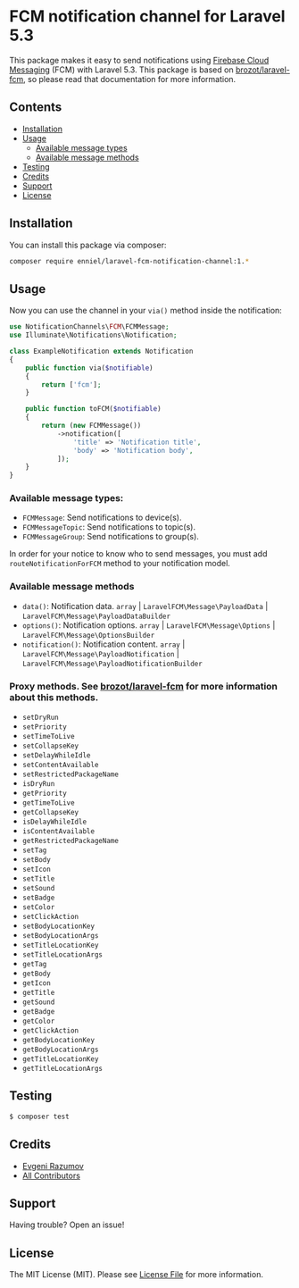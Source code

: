 # FCM notification channel for Laravel 5.3

This package makes it easy to send notifications using [Firebase Cloud Messaging](https://firebase.google.com/docs/cloud-messaging/) (FCM) with Laravel 5.3.
This package is based on [brozot/laravel-fcm](https://github.com/brozot/Laravel-FCM), so please read that documentation for more information.

## Contents

- [Installation](#installation)
- [Usage](#usage)
    - [Available message types](#available-message-types)
    - [Available message methods](#available-message-methods)
- [Testing](#testing)
- [Credits](#credits)
- [Support](#support)
- [License](#license)


## Installation

You can install this package via composer:

``` bash
composer require enniel/laravel-fcm-notification-channel:1.*
```

## Usage

Now you can use the channel in your `via()` method inside the notification:

```php
use NotificationChannels\FCM\FCMMessage;
use Illuminate\Notifications\Notification;

class ExampleNotification extends Notification
{
    public function via($notifiable)
    {
        return ['fcm'];
    }

    public function toFCM($notifiable)
    {
        return (new FCMMessage())
            ->notification([
                'title' => 'Notification title',
                'body' => 'Notification body',
            ]);
    }
}
```

### Available message types:

- `FCMMessage`: Send notifications to device(s).
- `FCMMessageTopic`: Send notifications to topic(s).
- `FCMMessageGroup`: Send notifications to group(s).

In order for your notice to know who to send messages, you must add `routeNotificationForFCM` method to your notification model.

### Available message methods

- `data()`: Notification data. `array` | `LaravelFCM\Message\PayloadData` | `LaravelFCM\Message\PayloadDataBuilder`
- `options()`: Notification options. `array` | `LaravelFCM\Message\Options` | `LaravelFCM\Message\OptionsBuilder`
- `notification()`: Notification content. `array` | `LaravelFCM\Message\PayloadNotification` | `LaravelFCM\Message\PayloadNotificationBuilder`

### Proxy methods. See [brozot/laravel-fcm](https://github.com/brozot/Laravel-FCM) for more information about this methods.
- `setDryRun`
- `setPriority`
- `setTimeToLive`
- `setCollapseKey`
- `setDelayWhileIdle`
- `setContentAvailable`
- `setRestrictedPackageName`
- `isDryRun`
- `getPriority`
- `getTimeToLive`
- `getCollapseKey`
- `isDelayWhileIdle`
- `isContentAvailable`
- `getRestrictedPackageName`
- `setTag`
- `setBody`
- `setIcon`
- `setTitle`
- `setSound`
- `setBadge`
- `setColor`
- `setClickAction`
- `setBodyLocationKey`
- `setBodyLocationArgs`
- `setTitleLocationKey`
- `setTitleLocationArgs`
- `getTag`
- `getBody`
- `getIcon`
- `getTitle`
- `getSound`
- `getBadge`
- `getColor`
- `getClickAction`
- `getBodyLocationKey`
- `getBodyLocationArgs`
- `getTitleLocationKey`
- `getTitleLocationArgs`

## Testing

``` bash
$ composer test
```

## Credits

- [Evgeni Razumov](https://github.com/enniel)
- [All Contributors](../../contributors)

## Support

Having trouble? Open an issue!

## License

The MIT License (MIT). Please see [License File](LICENSE.md) for more information.

